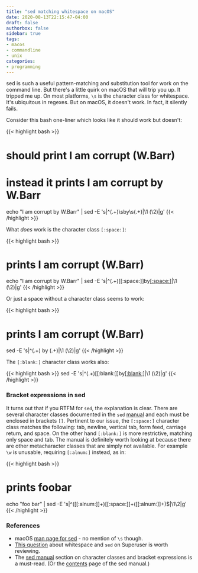 ```yaml
---
title: "sed matching whitespace on macOS"
date: 2020-08-13T22:15:47-04:00
draft: false
authorbox: false
sidebar: true
tags:
- macos
- commandline
- unix
categories:
- programming
---
```


sed is such a useful pattern-matching and substitution tool for work on the command line. But there's a little quirk on macOS that will trip you up. It tripped me up. On most platforms, `\s` is the character class for whitespace. It's ubiquitous in regexes. But on macOS, it doesn't work. In fact, it silently fails.

Consider this bash one-liner which looks like it should work but doesn't:

{{< highlight bash  >}}
# should print I am corrupt (W.Barr)
# instead it prints I am corrupt by W.Barr
echo "I am corrupt by W.Barr" | sed -E 's|^(.+)\sby\s(.+)|\1 (\2)|g'
{{< /highlight >}}

What _does_ work is the character class `[:space:]`:

{{< highlight bash  >}}
# prints I am corrupt (W.Barr)
echo "I am corrupt by W.Barr" | sed -E 's|^(.+)[[:space:]]by[[:space:]](.+)|\1 (\2)|g'
{{< /highlight >}}

Or just a space without a character class seems to work:

{{< highlight bash  >}}
# prints I am corrupt (W.Barr)
sed -E 's|^(.+) by (.+)|\1 (\2)|g'
{{< /highlight >}}

The `[:blank:]` character class works also:

{{< highlight bash  >}}
sed -E 's|^(.+)[[:blank:]]by[[:blank:]](.+)|\1 (\2)|g'
{{< /highlight >}}

### Bracket expressions in sed

It turns out that if you RTFM for `sed`, the explanation is clear. There are several character classes documented in the `sed` [manual](https://www.gnu.org/software/sed/manual/html_node/Character-Classes-and-Bracket-Expressions.html) and each must be enclosed in brackets `[]`. Pertinent to our issue, the `[:space:]` character class matches the following: tab, newline, vertical tab, form feed, carriage return, and space. On the other hand `[:blank:]` is more restrictive, matching only space and tab. The manual is definitely worth looking at because there are other metacharacter classes that are simply not available. For example `\w` is unusable, requiring `[:alnum:]` instead, as in:

{{< highlight bash  >}}
# prints foobar
echo "foo        bar" | sed -E 's|^([[:alnum:]]+)[[:space:]]+([[:alnum:]]+)$|\1\2|g'
{{< /highlight >}}

### References

- macOS [man page for sed](https://ss64.com/osx/sed.html) - no mention of `\s` though.
- [This question](https://superuser.com/questions/112834/how-to-match-whitespace-in-sed) about whitespace and `sed` on Superuser is worth reviewing.
- The [sed manual](https://www.gnu.org/software/sed/manual/html_node/Character-Classes-and-Bracket-Expressions.html) section on character classes and bracket expressions is a must-read. (Or the [contents](https://www.gnu.org/software/sed/manual/html_node/index.html#SEC_Contents) page of the sed manual.)
